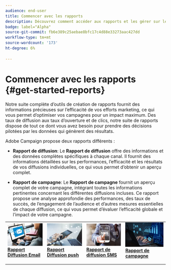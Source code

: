 ```yaml
---
audience: end-user
title: Commencer avec les rapports
description: Découvrez comment accéder aux rapports et les gérer sur le Web de Campaign
badge: label="Alpha"
source-git-commit: fb6e389c25aebae8bfc17c4d88e33273aac427dd
workflow-type: tm+mt
source-wordcount: '173'
ht-degree: 6%

---
```


# Commencer avec les rapports {#get-started-reports}

Notre suite complète d’outils de création de rapports fournit des informations précieuses sur l’efficacité de vos efforts marketing, ce qui vous permet d’optimiser vos campagnes pour un impact maximum. Des taux de diffusion aux taux d’ouverture et de clics, notre suite de rapports dispose de tout ce dont vous avez besoin pour prendre des décisions pilotées par les données qui génèrent des résultats. &#x200B;

Adobe Campaign propose deux rapports différents :

* **Rapport de diffusion**: Le **Rapport de diffusion** offre des informations et des données complètes spécifiques à chaque canal. Il fournit des informations détaillées sur les performances, l’efficacité et les résultats de vos diffusions individuelles, ce qui vous permet d’obtenir un aperçu complet.

* **Rapport de campagne**: Le **Rapport de campagne** fournit un aperçu complet de votre campagne, intégrant toutes les informations pertinentes concernant les différentes diffusions incluses. Ce rapport propose une analyse approfondie des performances, des taux de succès, de l’engagement de l’audience et d’autres mesures essentielles de chaque diffusion, ce qui vous permet d’évaluer l’efficacité globale et l’impact de votre campagne.



<table style="table-layout:fixed"><tr style="border: 0;">
<td>
<a href="email-report.md">
<img alt="prospect" src="assets/do-not-localize/email_report.jpeg">
</a>
<div><a href="email-report.md"><strong>Rapport Diffusion Email</strong>
</div>
<p>
</td>
<td>
<a href="push-report.md">
<img alt="Peu fréquent" src="assets/do-not-localize/push_report.jpeg">
</a>
<div>
<a href="push-report.md"><strong> Rapport Diffusion push<strong></strong></a>
</div>
<p></td>
<td>
<a href="sms-report.md">
<img alt="Validation" src="assets/do-not-localize/sms_report.png">
</a>
<div>
<a href="sms-report.md"><strong> Rapport de diffusion SMS</strong></a>
</div>
<p>
</td>
<td>
<a href="campaign-reports.md">
<img alt="Validation" src="assets/do-not-localize/campaign_report.jpeg">
</a>
<div>
<a href="campaign-reports.md"><strong>Rapport de campagne</strong></a>
</div>
<p>
</td>
</tr></table>
